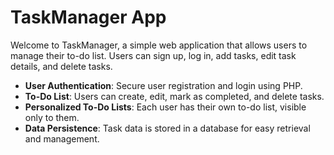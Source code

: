 # TaskManager App
Welcome to TaskManager, a simple web application that allows users to manage their to-do list. Users can sign up, log in, add tasks, edit task details, and delete tasks.


- **User Authentication**: Secure user registration and login using PHP.
- **To-Do List**: Users can create, edit, mark as completed, and delete tasks.
- **Personalized To-Do Lists**: Each user has their own to-do list, visible only to them.
- **Data Persistence**: Task data is stored in a database for easy retrieval and management.
